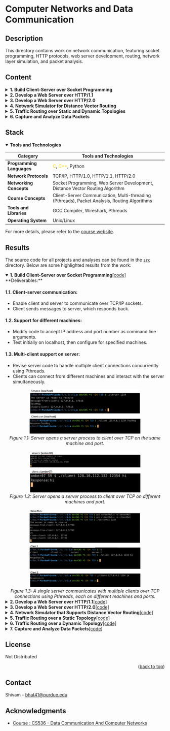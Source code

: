 # Computer Networks and Data Communication

## Description
<section id="readme-top"></section>
This directory contains work on network communication, featuring socket programming, HTTP protocols, web server development, routing, network layer simulation, and packet analysis.

## Content

<details>
<summary><strong>1. Build Client-Server over Socket Programming</strong></summary>

- Client-server communication
- Support for different machines
- Multi-client support on server

</details>

<details>
<summary><strong>2. Develop a Web Server over HTTP/1.1</strong></summary>

- Implementation of a simple web server
- Testing deliverables and error handling

</details>

<details>
<summary><strong>3. Develop a Web Server over HTTP/2.0</strong></summary>

- Code modification for HTTP/2.0 support
- Testing and comparison with HTTP/1.1
- Deployment and comparison of servers

</details>

<details>
<summary><strong>4. Network Simulator for Distance Vector Routing</strong></summary>

- DV routing algorithm implementation
- Initialization and updates of routing tables

</details>

<details>
<summary><strong>5. Traffic Routing over Static and Dynamic Topologies</strong></summary>

- Traffic routing using DV routing algorithm
- Execution instructions and simulation slots

</details>

<details>
<summary><strong>6. Capture and Analyze Data Packets</strong></summary>

- Packet capture using Wireshark
- Packet analysis for network information
- Python script for analyzing pcap files

</details>

## Stack
<details open>
<summary><strong>Tools and Technologies</strong></summary>

| Category                 | Tools and Technologies                      |
|--------------------------|---------------------------------------------|
| **Programming Languages** | <span style="color:#FFD700">C</span>, <span style="color:#FFD700">C++</span>, Python                                    |
| **Network Protocols**     | TCP/IP, HTTP/1.0, HTTP/1.1, HTTP/2.0         |
| **Networking Concepts**   | Socket Programming, Web Server Development, Distance Vector Routing Algorithm |
| **Course Concepts**       | Client-Server Communication, Multi-threading (Pthreads), Packet Analysis, Routing Algorithms |
| **Tools and Libraries**   | GCC Compiler, Wireshark, Pthreads           |
| **Operating System**      | Unix/Linux                                   |
</details>


For more details, please refer to the [course website](https://www.cs.purdue.edu/homes/chunyi/teaching/cs536-sp23/cs536-sp23.html).
</details>


## Results

The source code for all projects and analyses can be found in the [`src`](./src) directory. Below are some highlighted results from the work:

<details open>
<summary><strong>1. Build Client-Server over Socket Programming</strong><a href="./src/socket/">[code]</a></summary>
**Deliverables:**
  
#### 1.1. Client-server communication:
- Enable client and server to communicate over TCP/IP sockets.
- Client sends messages to server, which responds back.

#### 1.2. Support for different machines:
- Modify code to accept IP address and port number as command line arguments.
- Test initially on localhost, then configure for specified machines.

#### 1.3. Multi-client support on server:
- Revise server code to handle multiple client connections concurrently using Pthreads.
- Clients can connect from different machines and interact with the server simultaneously.

<div align="center">

<img src="img/A1.png" alt="Server Client over local-machine:port" width="350px">
<br>
<em>Figure 1.1: Server opens a server process to client over TCP on the same machine and port.</em>
</div>

<br>

<div align="center">

<img src="img/A2.png" alt="Server Client over local-machine:port" width="350px">
<br>
<em>Figure 1.2: Server opens a server process to client over TCP on different machines and port.</em>
</div>

<br>

<div align="center">

<img src="img/A3.png" alt="Single Server Multi Client commmunication" width="350px">
<br>
<em>Figure 1.3: A single server communicates with multiple clients over TCP connections using Pthreads, each on different machines and ports.</em>
</div>
  
</details>

<details>
<summary><strong>2. Develop a Web Server over HTTP/1.1</strong></strong><a href="./src/socket/">[code]</a></summary></summary>

Implement a basic web server (server1.c) with specific HTTP response functionalities, including error handling. Its able to send test files like text.html, picture.html, and bigpicture.html, and handle browser connections for testing.

#### Deliverables:

- **Server Code:** `server1.c`
  - Implementation of a simple web server.

- **Client Code:** `client1.c`
  - Revised client code to test server functionality, with the browser acting as the client in this context.

- **Test Files:**
  - `text.html`: HTML file containing text only.
  - `picture.html`: HTML file containing text and a small picture (< 200KB).
  - `bigpicture.html`: HTML file containing text and a big picture (> 1MB).

#### Testing Deliverables:

- Verify HTTP request format visibility in server console.
- Test server-client interaction for different HTTP requests and responses.
- Connect to the server from a browser using the specified URL format.
- Test server responses for 404 (Not Found), 400 (Bad Request), and 505 (HTTP Version Not Supported) errors.

<div align="center">

<img src="img/B1.png" alt="Server Client over local-machine:port" width="350px">
<br>
<em>Figure 2.1: Server listens for client (browser)</em>
</div>

<br>

<div align="center">

<img src="img/B2.png" alt="Server Client over local-machine:port" width="350px">
<br>
<em>Figure 2.2: Client (browser) sends video and image test</em>
</div>

</details>

<details>
<summary><strong>3. Develop a Web Server over HTTP/2.0</strong><a href="./src/socket/">[code]</a></summary>

Implementation of HTTP/2.0 support in client-server communication for efficient retrieval of multiple webpage objects.

**Deliverables:**

1. **Code Modification:**
   - Update client and server code to support HTTP/2.0.
   - Save modified code as `client2.c` and `server2.c`.

2. **Testing and Comparison:**
   - Deploy server and client locally to compare HTTP/1.1 and HTTP/2.0 performance.
   - Test with `video.html` and analyze loading process differences.
   
3. **Deployment and Comparison:**
   - Deploy HTTP/1.1 and HTTP/2.0 servers on different ports.
   - Run clients on separate hosts to observe simultaneous GET requests.

<div align="center">

<img src="img/C1.png" alt="Client Sending HTTP/2.0 Requests" width="350px" height="250px">
<img src="img/C2.png" alt="Server Responding to HTTP/2.0 Requests" width="350px" height="250px">
<br>
<em>Figures 3: Client sending HTTP/2.0 requests and server responding to HTTP/2.0 requests.</em>
</div>


</details>

<details>
<summary><strong>4. Network Simulator that Supports Distance Vector Routing</strong><a href="./src/dv/">[code]</a></summary>

Implementing a Distance Vector (DV) routing algorithm involves initializing and updating routing tables per node in a static network topology, ensuring convergence for accurate routing decisions. Key functions include rtinit for initialization and rtupdate for updates based on received packets.

### Execution Instructions:

To compile the code, use the following command:

```bash
gcc mainA.c -o mainA
./mainA 50 "./topo_4.txt"
```

<div align="center">

<img src="img/A2-1.png" alt="topology and corresponding link costs" width="350px">
<br>
<em>Figure 4.1: Topology and corresponding link costs</em>
</div>

<br>

<div align="center">

<img src="img/A2-2.png" alt="Server Client over local-machine:port" width="350px">
<br>
<em>Figure 4.2: Distance Vector run on given topology</em>
</div>

</details>




<details >
<summary><strong>5. Traffic Routing over a Static Topology</strong><a href="./src/dv/">[code]</a></summary>

Implement traffic routing using the generated forward table from the DV routing algorithm to route incoming network traffic.

### Execution Instructions:

To compile the code, use the following command:

```bash
gcc mainB.c -o mainB
./mainB 12 "./topo_4.txt" "./traffic_4.txt"

#[structure]
./mainB k max [Input topo file path] [Input traffic file path]
# where k max is the maximum number of simulation slots to make algorithm converge.
```



<div align="center">

<img src="img/A2-3.png" alt="Traffic Routing over a dynamic Topology" width="250px">
<br>
<em>Figure 5.1: Traffic Routing over a Static Topology</em>
</div>

</details>


<details >
<summary><strong>6. Traffic Routing over a Dynamic Topology</strong><a href="./src/dv/">[code]</a></summary>

Update link costs based on current traffic volume, incorporating packet transmission rates between nodes. Execute Part 5 functionalities first at each simulation slot, followed by updating link costs. These updated costs will inform the next slot's DV updates for efficient routing.

### Execution Instructions:

To compile the code, use the following command:

```bash
gcc mainC.c -o mainC
./mainC 12 "./topo_4.txt" "./traffic_4.txt"
```



<div align="center">

<img src="img/A2-4.png" alt="Traffic Routing over a dynamic Topology" width="250px">
<br>
<em>Figure 5.1: Traffic Routing over a dynamic Topology</em>
</div>

</details>


<details >
<summary><strong>7. Capture and Analyze Data Packets</strong><a href="./src/pcap/">[code]</a></summary>

Update link costs based on current traffic volume, incorporating packet transmission rates between nodes. Execute Part 5 functionalities first at each simulation slot, followed by updating link costs. These updated costs will inform the next slot's DV updates for efficient routing.

### Deliverables:
1. **Packet Capture using Wireshark:**
   - Capture WiFi packets with Wireshark, saving as a pcap file.

2. **Packet Analysis with Wireshark:**
   - Analyze captured packets to find :
    - (a) Obtain IP and MAC address of a gateway router.
    - (b) Determine the IP address used by google.com.
    - (c) Identify packets relevant to intra-AS or inter-AS routing.
    - (d) Find packets for TCP three-way handshaking.
    - (e) Locate HTTP GET and response messages.

3. **Packet Analysis Code:**
   - Python3 Script to analyze the captured pcap file.
        - CASE A: Gateway router IP and MAC addresses.
        - CASE B: Destination website IP address.
        - CASE C: Packets for TCP three-way handshaking.

<div align="center">
  <img src="img/A3-1.png" alt="Traffic Routing over a dynamic Topology" width="250px">
  <img src="img/A3-3.png" alt="Server Client over local-machine:port" width="250px">
  <br>
  <img src="img/A3-2.png" alt="Server Client over local-machine:port" width="250px">
  <img src="img/A3-4.png" alt="Server Client over local-machine:port" width="250px">
  <br>
  <em>Figure 7.1: Steps for a data packet transfer over a network - DHCP, ARP, TCP Handshake etc.</em>
</div>



### Execution Instructions:

To compile the code, use the following command:

```python
python lab3.py [CASE] [Input pcap file] [Destination website]
# extracts - Gateway router IP and MAC addresses, Destination website IP address. TCP three-way handshaking.
```

<div align="center">

<img src="img/A3-5.png" alt="Python script to extract network information from a pcap file" width="250px">
<br>
<em>Figure 7.2: Python script to extract network information from a pcap file</em>
</div>
</details >

## License
Not Distributed

<p align="right">(<a href="#readme-top">back to top</a>)</p>

<!-- CONTACT -->
## Contact

Shivam - [bhat41@purdue.edu](mailto:bhat41@purdue.edu)


<!-- ACKNOWLEDGMENTS -->
## Acknowledgments
* [Course : CS536 - Data Communication And Computer Networks](https://www.cs.purdue.edu/homes/chunyi/teaching/cs536-sp23/cs536-sp23.html)

